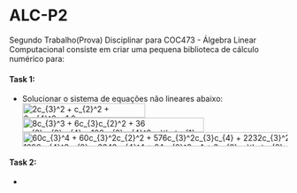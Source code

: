 # ALC-P2
Segundo Trabalho(Prova) Disciplinar para COC473 - Álgebra Linear Computacional consiste em criar uma pequena biblioteca de cálculo numérico para: 

#### **Task 1:** 
- Solucionar o sistema de equações não lineares abaixo:  
  <img src="http://www.sciweavers.org/tex2img.php?eq=2c_%7B3%7D%5E2%20%2B%20c_%7B2%7D%5E2%20%2B%206c_%7B4%7D%5E2%20%3D%201.0&bc=White&fc=Black&im=jpg&fs=12&ff=arev&edit=0" align="center" border="0" alt="2c_{3}^2 + c_{2}^2 + 6c_{4}^2 = 1.0" width="222" height="26" />  
  <img src="http://www.sciweavers.org/tex2img.php?eq=8c_%7B3%7D%5E3%20%2B%206c_%7B3%7Dc_%7B2%7D%5E2%20%2B%2036%20c_%7B3%7Dc_%7B2%7Dc_%7B4%7D%20%2B%20108c_%7B3%7Dc_%7B4%7D%5E2%20%3D%20%5Ctheta_%7B1%7D&bc=White&fc=Black&im=jpg&fs=12&ff=arev&edit=0" align="center" border="0" alt="8c_{3}^3 + 6c_{3}c_{2}^2 + 36 c_{3}c_{2}c_{4} + 108c_{3}c_{4}^2 = \theta_{1}" width="328" height="26" />   
  <img src="http://www.sciweavers.org/tex2img.php?eq=60c_%7B3%7D%5E4%20%2B%2060c_%7B3%7D%5E2c_%7B2%7D%5E2%20%2B%20576c_%7B3%7D%5E2c_%7B3%7Dc_%7B4%7D%20%2B%202232c_%7B3%7D%5E2c_%7B4%7D%5E2%20%2B%20252c_%7B4%7D%5E2c_%7B2%7D%5E2%20%2B%201296c_%7B4%7D%5E3c_%7B2%7D%20%2B%203348c_%7B4%7D%5E4%20%2B%2024c_%7B2%7D%5E3c_4%20%2B%203c_%7B2%7D%20%3D%20%5Ctheta_%7B2%7D&bc=White&fc=Black&im=jpg&fs=12&ff=arev&edit=0" align="center" border="0" alt="60c_{3}^4 + 60c_{3}^2c_{2}^2 + 576c_{3}^2c_{3}c_{4} + 2232c_{3}^2c_{4}^2 + 252c_{4}^2c_{2}^2 + 1296c_{4}^3c_{2} + 3348c_{4}^4 + 24c_{2}^3c_4 + 3c_{2} = \theta_{2}" width="772" height="26" />  
  
  
  

#### **Task 2:**
- 
